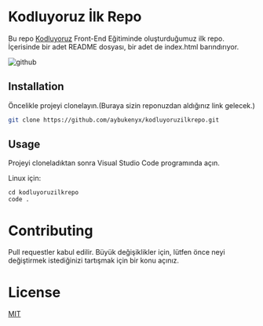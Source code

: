# Kodluyoruz İlk Repo

Bu repo [Kodluyoruz](https://www.kodluyoruz.org) Front-End Eğitiminde oluşturduğumuz ilk repo. İçerisinde bir adet README dosyası, bir adet de index.html barındırıyor.

![github](https://user-images.githubusercontent.com/118292014/204265158-7e65265e-4160-4223-b276-d1f2b5c3f3c9.PNG)

## Installation

Öncelikle projeyi clonelayın.(Buraya sizin reponuzdan aldığınız link gelecek.)

```bash
git clone https://github.com/aybukenyx/kodluyoruzilkrepo.git
```

## Usage

Projeyi cloneladıktan sonra Visual Studio Code programında açın.

Linux için:
```linux
cd kodluyoruzilkrepo
code .
```

# Contributing
Pull requestler kabul edilir. Büyük değişiklikler için, lütfen önce neyi değiştirmek istediğinizi tartışmak için bir konu açınız.

# License
[MIT](https://choosealicense.com/licenses/mit/)
